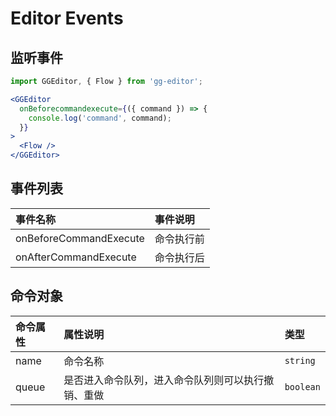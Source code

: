 # Editor Events

## 监听事件

```jsx
import GGEditor, { Flow } from 'gg-editor';

<GGEditor
  onBeforecommandexecute={({ command }) => {
    console.log('command', command);
  }}
>
  <Flow />
</GGEditor>
```

## 事件列表

| 事件名称 | 事件说明 |
| :--- | :--- |
| onBeforeCommandExecute | 命令执行前 |
| onAfterCommandExecute | 命令执行后 |

## 命令对象

| 命令属性 | 属性说明 | 类型 |
| :--- | :--- | :--- |
| name | 命令名称 | `string` |
| queue | 是否进入命令队列，进入命令队列则可以执行撤销、重做 | `boolean` |
